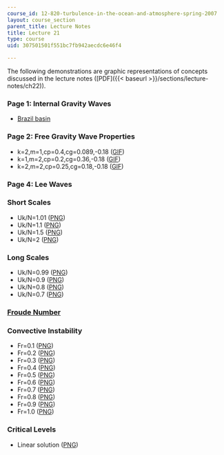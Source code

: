 ```yaml
---
course_id: 12-820-turbulence-in-the-ocean-and-atmosphere-spring-2007
layout: course_section
parent_title: Lecture Notes
title: Lecture 21
type: course
uid: 307501501f551bc7fb942aecdc6e46f4

---
```


The following demonstrations are graphic representations of concepts discussed in the lecture notes ([PDF]({{< baseurl >}}/sections/lecture-notes/ch22)).

### Page 1: Internal Gravity Waves

*   [Brazil basin](http://www.sciencemag.org/cgi/content/full/276/5309/93/F2)

### Page 2: Free Gravity Wave Properties

*   k=2,m=1,cp=0.4,cg=0.089,-0.18 ([GIF](/ans7870/12/12.820/s07/lecturenotes/demos/igw2.gif))
*   k=1,m=2,cp=0.2,cg=0.36,-0.18 ([GIF](/ans7870/12/12.820/s07/lecturenotes/demos/igw3.gif))
*   k=2,m=2,cp=0.25,cg=0.18,-0.18 ([GIF](/ans7870/12/12.820/s07/lecturenotes/demos/igw1.gif))

### Page 4: Lee Waves

### Short Scales

*   Uk/N=1.01 ([PNG](/ans7870/12/12.820/s07/lecturenotes/demos/igwtop1.png))
*   Uk/N=1.1 ([PNG](/ans7870/12/12.820/s07/lecturenotes/demos/igwtop2.png))
*   Uk/N=1.5 ([PNG](/ans7870/12/12.820/s07/lecturenotes/demos/igwtop3.png))
*   Uk/N=2 ([PNG](/ans7870/12/12.820/s07/lecturenotes/demos/igwtop4.png))

### Long Scales

*   Uk/N=0.99 ([PNG](/ans7870/12/12.820/s07/lecturenotes/demos/igwtop5.png))
*   Uk/N=0.9 ([PNG](/ans7870/12/12.820/s07/lecturenotes/demos/igwtop6.png))
*   Uk/N=0.8 ([PNG](/ans7870/12/12.820/s07/lecturenotes/demos/igwtop7.png))
*   Uk/N=0.7 ([PNG](/ans7870/12/12.820/s07/lecturenotes/demos/igwtop8.png))

### [Froude Number](http://en.wikipedia.org/wiki/Froude_number)

### Convective Instability

*   Fr=0.1 ([PNG](/ans7870/12/12.820/s07/lecturenotes/demos/Fr_0.1.png))
*   Fr=0.2 ([PNG](/ans7870/12/12.820/s07/lecturenotes/demos/Fr_0.2.png))
*   Fr=0.3 ([PNG](/ans7870/12/12.820/s07/lecturenotes/demos/Fr_0.3.png))
*   Fr=0.4 ([PNG](/ans7870/12/12.820/s07/lecturenotes/demos/Fr_0.4.png))
*   Fr=0.5 ([PNG](/ans7870/12/12.820/s07/lecturenotes/demos/Fr_0.5.png))
*   Fr=0.6 ([PNG](/ans7870/12/12.820/s07/lecturenotes/demos/Fr_0.6.png))
*   Fr=0.7 ([PNG](/ans7870/12/12.820/s07/lecturenotes/demos/Fr_0.7.png))
*   Fr=0.8 ([PNG](/ans7870/12/12.820/s07/lecturenotes/demos/Fr_0.8.png))
*   Fr=0.9 ([PNG](/ans7870/12/12.820/s07/lecturenotes/demos/Fr_0.9.png))
*   Fr=1.0 ([PNG](/ans7870/12/12.820/s07/lecturenotes/demos/Fr_1.png))

### Critical Levels

*   Linear solution ([PNG](/ans7870/12/12.820/s07/lecturenotes/demos/Critical.png))
